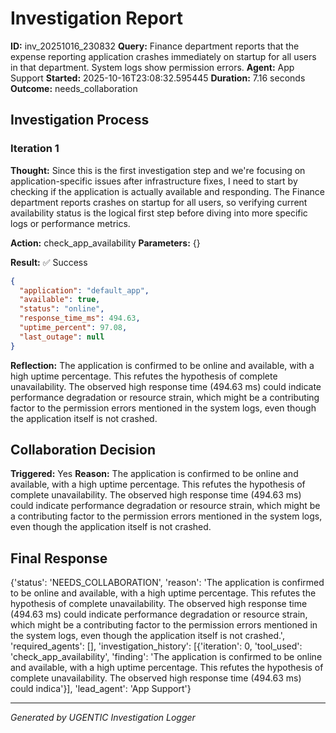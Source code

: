# Investigation Report

**ID:** inv_20251016_230832
**Query:** Finance department reports that the expense reporting application crashes immediately on startup for all users in that department. System logs show permission errors.
**Agent:** App Support
**Started:** 2025-10-16T23:08:32.595445
**Duration:** 7.16 seconds
**Outcome:** needs_collaboration

## Investigation Process

### Iteration 1

**Thought:** Since this is the first investigation step and we're focusing on application-specific issues after infrastructure fixes, I need to start by checking if the application is actually available and responding. The Finance department reports crashes on startup for all users, so verifying current availability status is the logical first step before diving into more specific logs or performance metrics.

**Action:** check_app_availability
**Parameters:** {}

**Result:** ✅ Success
```json
{
  "application": "default_app",
  "available": true,
  "status": "online",
  "response_time_ms": 494.63,
  "uptime_percent": 97.08,
  "last_outage": null
}
```

**Reflection:** The application is confirmed to be online and available, with a high uptime percentage. This refutes the hypothesis of complete unavailability. The observed high response time (494.63 ms) could indicate performance degradation or resource strain, which might be a contributing factor to the permission errors mentioned in the system logs, even though the application itself is not crashed.

## Collaboration Decision

**Triggered:** Yes
**Reason:** The application is confirmed to be online and available, with a high uptime percentage. This refutes the hypothesis of complete unavailability. The observed high response time (494.63 ms) could indicate performance degradation or resource strain, which might be a contributing factor to the permission errors mentioned in the system logs, even though the application itself is not crashed.

## Final Response

{'status': 'NEEDS_COLLABORATION', 'reason': 'The application is confirmed to be online and available, with a high uptime percentage. This refutes the hypothesis of complete unavailability. The observed high response time (494.63 ms) could indicate performance degradation or resource strain, which might be a contributing factor to the permission errors mentioned in the system logs, even though the application itself is not crashed.', 'required_agents': [], 'investigation_history': [{'iteration': 0, 'tool_used': 'check_app_availability', 'finding': 'The application is confirmed to be online and available, with a high uptime percentage. This refutes the hypothesis of complete unavailability. The observed high response time (494.63 ms) could indica'}], 'lead_agent': 'App Support'}

---
*Generated by UGENTIC Investigation Logger*
